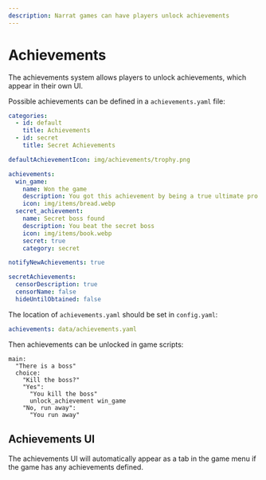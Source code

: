 ```yaml
---
description: Narrat games can have players unlock achievements
---
```


# Achievements

The achievements system allows players to unlock achievements, which appear in their own UI.

Possible achievements can be defined in a `achievements.yaml` file:

```yaml
categories:
  - id: default
    title: Achievements
  - id: secret
    title: Secret Achievements

defaultAchievementIcon: img/achievements/trophy.png

achievements:
  win_game:
    name: Won the game
    description: You got this achievement by being a true ultimate pro gamer
    icon: img/items/bread.webp
  secret_achievement:
    name: Secret boss found
    description: You beat the secret boss
    icon: img/items/book.webp
    secret: true
    category: secret

notifyNewAchievements: true

secretAchievements:
  censorDescription: true
  censorName: false
  hideUntilObtained: false
```

The location of `achievements.yaml` should be set in `config.yaml`:

```yaml
achievements: data/achievements.yaml
```

Then achievements can be unlocked in game scripts:

```narrat
main:
  "There is a boss"
  choice:
    "Kill the boss?"
    "Yes":
      "You kill the boss"
      unlock_achievement win_game
    "No, run away":
      "You run away"
```

## Achievements UI

The achievements UI will automatically appear as a tab in the game menu if the game has any achievements defined.
